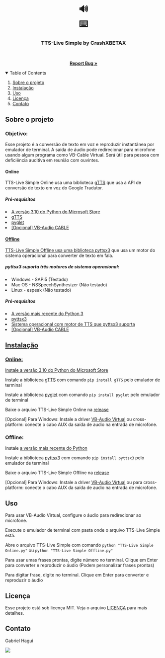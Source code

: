 <h1 align="center">🔊<br>
⌨️</h1>
<h3 align="center">TTS-Live Simple by CrashXBETAX</h3>
<br>
<p align="center">
  <a href="https://github.com/CrashXBETAX/TTS-Live-by-CrashXBETAX/issues"><strong>Report Bug »</strong></a>
</p>
<details open="open">
  <summary>Table of Contents</summary>
  <ol>
    <li>
      <a href="#sobre-o-projeto">Sobre o projeto</a>
    </li>
    <li><a href="#instalação">Instalação</a></li>
    <li><a href="#uso">Uso</a></li>
    <li><a href="#licença">Licença</a></li>
    <li><a href="#contato">Contato</a></li>
  </ol>
</details>

## Sobre o projeto
### Objetivo:

Esse projeto é a conversão de texto em voz e reproduzir instantânea por emulador de terminal. A saída de áudio pode redirecionar para microfone usando algum programa como VB-Cable Virtual. Será útil para pessoa com deficiência auditiva em reunião com ouvintes.

#### Online
TTS-Live Simple Online usa uma biblioteca [gTTS](https://github.com/pndurette/gTTS) que usa a API de conversão de texto em voz do Google Tradutor. 

##### Pré-requisitos
<list>
  <li><a href="https://apps.microsoft.com/store/detail/python-310/9PJPW5LDXLZ5"> A versão 3.10 do Python do Microsoft Store</li>
  <li><a href="https://github.com/pndurette/gTTS"> gTTS</li>
  <li><a href="https://pyglet.org"> pyglet</li>
  <li><a href="https://vb-audio.com/Cable"> [Opcional] VB-Audio CABLE</li>
</list>

#### Offline
TTS-Live Simple Offline usa uma biblioteca [pyttsx3](https://github.com/nateshmbhat/pyttsx3) que usa um motor do sistema operacional para converter de texto em fala.

##### pyttsx3 suporta três motores de sistema operacional:
<list>
  <li>Windows - SAPI5 (Testado)</li> 
  <li>Mac OS - NSSpeechSynthesizer (Não testado)</li>
  <li>Linux - espeak (Não testado)</li>
</list>

##### Pré-requisitos
<list>
  <li><a href="https://www.python.org/downloads"> A versão mais recente do Python 3</li>
  <li><a href="https://github.com/nateshmbhat/pyttsx3"> pyttsx3</li>
  <li>Sistema operacional com motor de TTS que pyttsx3 suporta</li>
  <li><a href="https://vb-audio.com/Cable"> [Opcional] VB-Audio CABLE</li>
</list>

## Instalação
### Online:
Instale [a versão 3.10 do Python do Microsoft Store](https://apps.microsoft.com/store/detail/python-310/9PJPW5LDXLZ5)

Instale a biblioteca [gTTS](https://github.com/pndurette/gTTS) com comando `pip install gTTS` pelo emulador de terminal

Instale a biblioteca [pyglet](https://pyglet.org) com comando `pip install pyglet` pelo emulador de terminal

Baixe o arquivo TTS-Live Simple Online na [release](https://github.com/CrashXBETAX/TTS-Live-by-CrashXBETAX/releases)

[Opcional] Para Windows: Instale a driver [VB-Audio Virtual](https://vb-audio.com/Cable/) ou cross-platform: conecte o cabo AUX da saída de audio na entrada de microfone.

### Offline:
Instale [a versão mais recente do Python](https://www.python.org/downloads)

Instale a biblioteca [pyttsx3](https://github.com/pndurette/gTTS) com comando `pip install pyttsx3` pelo emulador de terminal

Baixe o arquivo TTS-Live Simple Offline na [release](https://github.com/CrashXBETAX/TTS-Live-by-CrashXBETAX/releases)

[Opcional] Para Windows: Instale a driver [VB-Audio Virtual](https://vb-audio.com/Cable/) ou para cross-platform: conecte o cabo AUX da saída de audio na entrada de microfone.

## Uso
Para usar VB-Audio Virtual, configure o áudio para redirecionar ao microfone.

Execute o emulador de terminal com pasta onde o arquivo TTS-Live Simple está.

Abre o arquivo TTS-Live Simple com comando `python "TTS-Live Simple Online.py"` ou `python "TTS-Live Simple Offline.py"`

Para usar umas frases prontas, digite número no terminal. Clique em Enter para converter e reproduzir o áudio (Podem personalizar frases prontas)

Para digitar frase, digite no terminal. Clique em Enter para converter e reproduzir o áudio

## Licença
Esse projeto está sob licença MIT. Veja o arquivo [LICENÇA](LICENSE) para mais detalhes.<br>

## Contato
Gabriel Hagui

<a href="mailto:gabrielhagui@live.com" target="_blank"><img src="https://img.shields.io/badge/Microsoft_Outlook-0078D4?style=for-the-badge&logo=microsoft-outlook&logoColor=white" target="_blank"></a>
